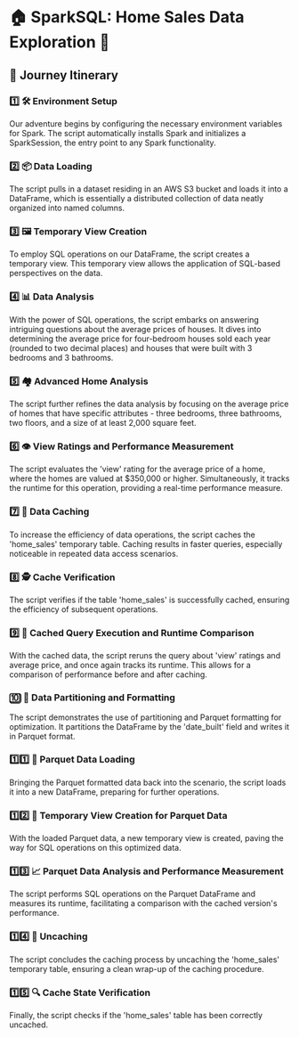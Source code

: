 
# 🏠 SparkSQL: Home Sales Data Exploration 🎇

## 🎢 Journey Itinerary

### 1️⃣ 🛠️ Environment Setup

Our adventure begins by configuring the necessary environment variables for Spark. The script automatically installs Spark and initializes a SparkSession, the entry point to any Spark functionality.

### 2️⃣ 📦 Data Loading

The script pulls in a dataset residing in an AWS S3 bucket and loads it into a DataFrame, which is essentially a distributed collection of data neatly organized into named columns.

### 3️⃣ 🖼️ Temporary View Creation

To employ SQL operations on our DataFrame, the script creates a temporary view. This temporary view allows the application of SQL-based perspectives on the data.

### 4️⃣ 📊 Data Analysis

With the power of SQL operations, the script embarks on answering intriguing questions about the average prices of houses. It dives into determining the average price for four-bedroom houses sold each year (rounded to two decimal places) and houses that were built with 3 bedrooms and 3 bathrooms.

### 5️⃣ 🏘️ Advanced Home Analysis

The script further refines the data analysis by focusing on the average price of homes that have specific attributes - three bedrooms, three bathrooms, two floors, and a size of at least 2,000 square feet.

### 6️⃣ 👁️ View Ratings and Performance Measurement

The script evaluates the 'view' rating for the average price of a home, where the homes are valued at $350,000 or higher. Simultaneously, it tracks the runtime for this operation, providing a real-time performance measure.

### 7️⃣ 🚀 Data Caching

To increase the efficiency of data operations, the script caches the 'home_sales' temporary table. Caching results in faster queries, especially noticeable in repeated data access scenarios.

### 8️⃣ 🕵️ Cache Verification

The script verifies if the table 'home_sales' is successfully cached, ensuring the efficiency of subsequent operations.

### 9️⃣ 🔄 Cached Query Execution and Runtime Comparison

With the cached data, the script reruns the query about 'view' ratings and average price, and once again tracks its runtime. This allows for a comparison of performance before and after caching.

### 🔟 🔲 Data Partitioning and Formatting

The script demonstrates the use of partitioning and Parquet formatting for optimization. It partitions the DataFrame by the 'date_built' field and writes it in Parquet format.

### 1️⃣1️⃣ 📂 Parquet Data Loading

Bringing the Parquet formatted data back into the scenario, the script loads it into a new DataFrame, preparing for further operations.

### 1️⃣2️⃣ 🏢 Temporary View Creation for Parquet Data

With the loaded Parquet data, a new temporary view is created, paving the way for SQL operations on this optimized data.

### 1️⃣3️⃣ 📈 Parquet Data Analysis and Performance Measurement

The script performs SQL operations on the Parquet DataFrame and measures its runtime, facilitating a comparison with the cached version's performance.

### 1️⃣4️⃣ 💨 Uncaching

The script concludes the caching process by uncaching the 'home_sales' temporary table, ensuring a clean wrap-up of the caching procedure.

### 1️⃣5️⃣ 🔍 Cache State Verification

Finally, the script checks if the 'home_sales' table has been correctly uncached.
